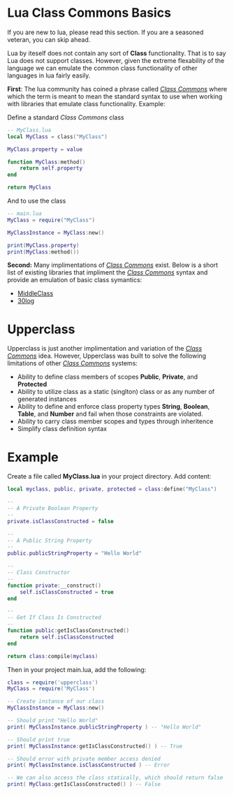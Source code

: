 # Lua Class Commons Basics

If you are new to lua, please read this section. If you are a seasoned veteran, you can skip ahead.

Lua by iteself does not contain any sort of **Class** functionality. That is to say Lua does not support classes. However, given the extreme flexability of the language we can emulate the common class functionality of other languages in lua fairly easily.

**First**: The lua community has coined a phrase called *[Class Commons](https://github.com/bartbes/Class-Commons)* where which the term is meant to mean the standard syntax to use when working with libraries that emulate class functionality. Example:

Define a standard *Class Commons* class

```lua
-- MyClass.lua
local MyClass = class("MyClass")

MyClass.property = value

function MyClass:method()
    return self.property
end

return MyClass
```

And to use the class

```lua
-- main.lua
MyClass = require("MyClass")

MyClassInstance = MyClass:new()

print(MyClass.property)
print(MyClass:method())
```

**Second:** Many implimentations of *[Class Commons](https://github.com/bartbes/Class-Commons)* exist. Below is a short list of existing libraries that impliment the *[Class Commons](https://github.com/bartbes/Class-Commons)* syntax and provide an emulation of basic class symantics:

* [MiddleClass](https://github.com/kikito/middleclass)
* [30log](https://github.com/Yonaba/30log)

# Upperclass

Upperclass is just another implimentation and variation of the *[Class Commons](https://github.com/bartbes/Class-Commons)* idea. However, Upperclass was built to solve the following limitations of other *[Class Commons](https://github.com/bartbes/Class-Commons)* systems:

* Ability to define class members of scopes **Public**, **Private**, and **Protected**
* Ability to utilize class as a static (singlton) class or as any number of generated instances
* Ability to define and enforce class property types **String**, **Boolean**, **Table**, and **Number** and fail when those constraints are violated.
* Ability to carry class member scopes and types through inheritence
* Simplify class definition syntax

# Example

Create a file called **MyClass.lua** in your project directory. Add content:

```lua
local myclass, public, private, protected = class:define("MyClass")

--
-- A Private Boolean Property
--
private.isClassConstructed = false

--
-- A Public String Property
--
public.publicStringProperty = "Hello World"

--
-- Class Constructor
--
function private:__construct()
    self.isClassConstructed = true
end

--
-- Get If Class Is Constructed
--
function public:getIsClassConstructed()
    return self.isClassConstructed
end

return class:compile(myclass)
```

Then in your project main.lua, add the following:

```lua
class = require('upperclass')
MyClass = require('MyClass')

-- Create instance of our class
MyClassInstance = MyClass:new()

-- Should print "Hello World"
print( MyClassInstance.publicStringProperty ) -- "Hello World"

-- Should print true
print( MyClassInstance:getIsClassConstructed() ) -- True

-- Should error with private member access denied
print( MyClassInstance.isClassConstructed ) -- Error

-- We can also access the class statically, which should return false
print( MyClass:getIsClassConstructed() ) -- False
```
